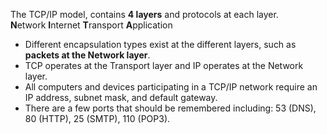 The TCP/IP model, contains **4 layers** and protocols at each layer.  
**N**etwork **I**nternet **T**ransport **A**pplication
+ Different encapsulation types exist at the different layers, such as **packets at the Network layer**.
+ TCP operates at the Transport layer and IP operates at the Network layer.
+ All computers and devices participating in a TCP/IP network require an IP address, subnet mask, and default gateway.
+ There are a few ports that should be remembered including: 53 (DNS), 80 (HTTP), 25 (SMTP), 110 (POP3).
